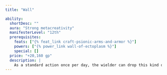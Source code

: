 ```yaml
---
title: "Wall"

ability:
  shortDesc: ""
  aura: "Strong metacreativity"
  manifesterLevel: "12th"
  prerequisites:
    feats: ["{% feat_link craft-psionic-arms-and-armor %}"]
    powers: ["{% power_link wall-of-ectoplasm %}"]
    special: []
  price: "+20,160 gp"
  description: |
    As a standard action once per day, the wielder can drop this kind of shield at his feet and command a {% power_link wall-of-ectoplasm %} (as the power) to come into being, with the shield as the point of origin for the effect. This effect forms a wall whose area is up to twelve 10-foot squares or a sphere or hemisphere with a radius of up to 12 feet. The wall dissipates after 7 minutes, or sooner if the wielder of the shield reclaims it (thus dismissing the effect).
---
```


